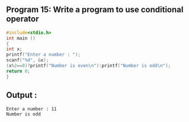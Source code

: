 ## Program 15: Write a program to use conditional operator
```c
#include<stdio.h>
int main ()
{
int x;
printf("Enter a number : ");
scanf("%d", &x);
(x%2==0)?printf("Number is even\n"):printf("Number is odd\n");
return 0;
}
```
## Output :
```
Enter a number : 11
Number is odd
